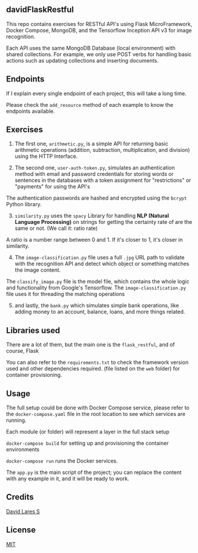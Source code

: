 ## davidFlaskRestful

This repo contains exercises for RESTful API's using Flask MicroFramework, Docker Compose, MongoDB, and the Tensorflow Inception API v3 for image recognition.

Each API uses the same MongoDB Database (local environment) with shared collections. For example, we only use POST verbs for handling basic actions such as updating collections and inserting documents.

## Endpoints

If I explain every single endpoint of each project, this will take a long time.

Please check the `add_resource` method of each example to know the endpoints available.

## Exercises

  1. The first one, `arithmetic.py`, is a simple API for returning basic arithmetic operations (addition, subtraction, multiplication, and division) using the HTTP Interface.

  2. The second one, `user-auth-token.py`, simulates an authentication method with email and password credentials for storing words or sentences in the databases with a token assignment for "restrictions" or "payments" for using the API's

  The authentication passwords are hashed and encrypted using the `bcrypt` Python library.

  3. `similarity.py` uses the `spacy` Library for handling **NLP (Natural Language Processing)** on strings for getting the certainty rate of are the same or not. (We call it: ratio rate)

  A ratio is a number range between 0 and 1. If it's closer to 1, it's closer in similarity.

  4. The `image-classification.py` file uses a full `.jpg` URL path to validate with the recognition API and detect which object or something matches the image content.

  The `classify_image.py` file is the model file, which contains the whole logic and functionality from Google's Tensorflow. The `image-classification.py` file uses it for threading the matching operations

  5. and lastly, the `bank.py` which simulates simple bank operations, like adding money to an account, balance, loans, and more things related.


## Libraries used

There are a lot of them, but the main one is the `flask_restful`, and of course, Flask

You can also refer to the `requirements.txt` to check the framework version used and other dependencies required. (file listed on the `web` folder) for container provisioning.

## Usage

The full setup could be done with Docker Compose service, please refer to the `docker-compose.yaml` file in the root location to see which services are running.

Each module (or folder) will represent a layer in the full stack setup

`docker-compose build` for setting up and provisioning the container environments

`docker-compose run` runs the Docker services.

The `app.py` is the main script of the project; you can replace the content with any example in it, and it will be ready to work.


## Credits
[David Lares S](https;//twitter.com/davidlares3)

## License
[MIT](https://opensource.org/licenses/MIT)
